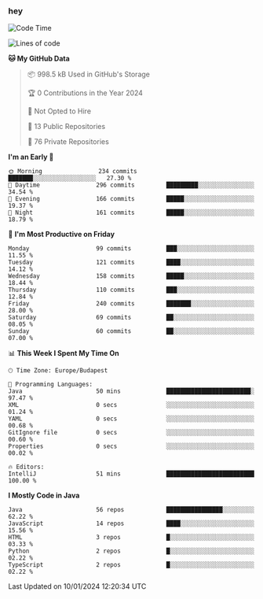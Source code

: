 ### hey

<!--START_SECTION:waka-->
![Code Time](http://img.shields.io/badge/Code%20Time-974%20hrs%201%20min-blue)

![Lines of code](https://img.shields.io/badge/From%20Hello%20World%20I%27ve%20Written-1.0%20million%20lines%20of%20code-blue)

**🐱 My GitHub Data** 

> 📦 998.5 kB Used in GitHub's Storage 
 > 
> 🏆 0 Contributions in the Year 2024
 > 
> 🚫 Not Opted to Hire
 > 
> 📜 13 Public Repositories 
 > 
> 🔑 76 Private Repositories 
 > 
**I'm an Early 🐤** 

```text
🌞 Morning                234 commits         ███████░░░░░░░░░░░░░░░░░░   27.30 % 
🌆 Daytime                296 commits         █████████░░░░░░░░░░░░░░░░   34.54 % 
🌃 Evening                166 commits         █████░░░░░░░░░░░░░░░░░░░░   19.37 % 
🌙 Night                  161 commits         █████░░░░░░░░░░░░░░░░░░░░   18.79 % 
```
📅 **I'm Most Productive on Friday** 

```text
Monday                   99 commits          ███░░░░░░░░░░░░░░░░░░░░░░   11.55 % 
Tuesday                  121 commits         ████░░░░░░░░░░░░░░░░░░░░░   14.12 % 
Wednesday                158 commits         █████░░░░░░░░░░░░░░░░░░░░   18.44 % 
Thursday                 110 commits         ███░░░░░░░░░░░░░░░░░░░░░░   12.84 % 
Friday                   240 commits         ███████░░░░░░░░░░░░░░░░░░   28.00 % 
Saturday                 69 commits          ██░░░░░░░░░░░░░░░░░░░░░░░   08.05 % 
Sunday                   60 commits          ██░░░░░░░░░░░░░░░░░░░░░░░   07.00 % 
```


📊 **This Week I Spent My Time On** 

```text
🕑︎ Time Zone: Europe/Budapest

💬 Programming Languages: 
Java                     50 mins             ████████████████████████░   97.47 % 
XML                      0 secs              ░░░░░░░░░░░░░░░░░░░░░░░░░   01.24 % 
YAML                     0 secs              ░░░░░░░░░░░░░░░░░░░░░░░░░   00.68 % 
GitIgnore file           0 secs              ░░░░░░░░░░░░░░░░░░░░░░░░░   00.60 % 
Properties               0 secs              ░░░░░░░░░░░░░░░░░░░░░░░░░   00.02 % 

🔥 Editors: 
IntelliJ                 51 mins             █████████████████████████   100.00 % 
```

**I Mostly Code in Java** 

```text
Java                     56 repos            ████████████████░░░░░░░░░   62.22 % 
JavaScript               14 repos            ████░░░░░░░░░░░░░░░░░░░░░   15.56 % 
HTML                     3 repos             █░░░░░░░░░░░░░░░░░░░░░░░░   03.33 % 
Python                   2 repos             █░░░░░░░░░░░░░░░░░░░░░░░░   02.22 % 
TypeScript               2 repos             █░░░░░░░░░░░░░░░░░░░░░░░░   02.22 % 
```




 Last Updated on 10/01/2024 12:20:34 UTC
<!--END_SECTION:waka-->
